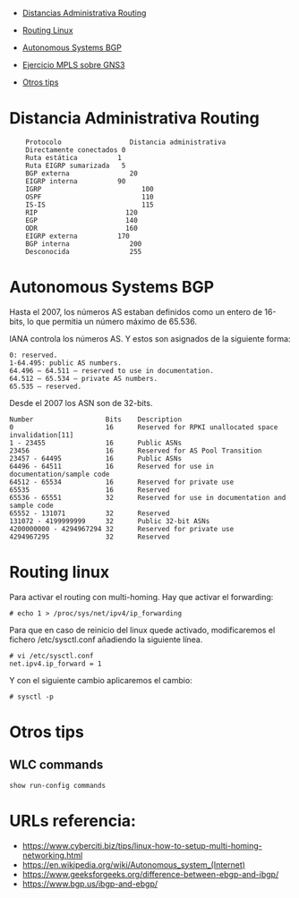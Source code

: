 
- [Distancias Administrativa Routing](#distancia-administrativa-routing)

- [Routing Linux](#routing-linux)

- [Autonomous Systems BGP](#autonomous-systems-bgp)

- [Ejercicio MPLS sobre GNS3](./routing-ejercicio-mpls-sobre-gns3.md)

- [Otros tips](#otros-tips)

# Distancia Administrativa Routing

        Protocolo	              Distancia administrativa
        Directamente conectados	0
        Ruta estática	       1
        Ruta EIGRP sumarizada	5
        BGP externa	              20
        EIGRP interna	       90
        IGRP	                     100
        OSPF	                     110
        IS-IS	                     115
        RIP	                     120
        EGP	                     140
        ODR	                     160
        EIGRP externa	       170
        BGP interna	              200
        Desconocida	              255

# Autonomous Systems BGP

Hasta el 2007, los números AS estaban definidos como un entero de 16-bits, lo que permitia un número máximo de 65.536.

IANA controla los números AS. Y estos son asignados de la siguiente forma:

    0: reserved.
    1-64.495: public AS numbers.
    64.496 – 64.511 – reserved to use in documentation.
    64.512 – 65.534 – private AS numbers.
    65.535 – reserved.

Desde el 2007 los ASN son de 32-bits.

    Number	                Bits	Description	
    0	                    16	    Reserved for RPKI unallocated space invalidation[11]
    1 - 23455	            16	    Public ASNs	
    23456	                16	    Reserved for AS Pool Transition	
    23457 - 64495	        16	    Public ASNs	
    64496 - 64511	        16	    Reserved for use in documentation/sample code	
    64512 - 65534	        16	    Reserved for private use	
    65535	                16	    Reserved	
    65536 - 65551	        32	    Reserved for use in documentation and sample code	
    65552 - 131071	        32	    Reserved	
    131072 - 4199999999     32	    Public 32-bit ASNs	
    4200000000 - 4294967294	32	    Reserved for private use	
    4294967295	            32	    Reserved	



# Routing linux

Para activar el routing con multi-homing. Hay que activar el forwarding:

    # echo 1 > /proc/sys/net/ipv4/ip_forwarding

Para que en caso de reinicio del linux quede activado, modificaremos el fichero /etc/sysctl.conf añadiendo la siguiente línea.

    # vi /etc/sysctl.conf
    net.ipv4.ip_forward = 1

Y con el siguiente cambio aplicaremos el cambio:

    # sysctl -p


# Otros tips

## WLC commands

    show run-config commands
    
# URLs referencia:
- https://www.cyberciti.biz/tips/linux-how-to-setup-multi-homing-networking.html
- https://en.wikipedia.org/wiki/Autonomous_system_(Internet)
- https://www.geeksforgeeks.org/difference-between-ebgp-and-ibgp/
- https://www.bgp.us/ibgp-and-ebgp/


